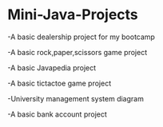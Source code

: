 # Mini-Java-Projects

-A basic dealership project for my bootcamp

-A basic rock,paper,scissors game project

-A basic Javapedia project

-A basic tictactoe game project

-University management system diagram

-A basic bank account project
